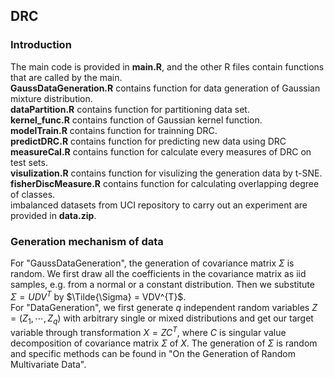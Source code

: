 
## DRC

### Introduction
The main code is provided in **main.R**, and the other R files contain functions that are called by the main.  
**GaussDataGeneration.R** contains function for data generation of Gaussian mixture distribution.  
**dataPartition.R** contains function for partitioning data set.  
**kernel_func.R** contains function of Gaussian kernel function.  
**modelTrain.R** contains function for trainning DRC.  
**predictDRC.R** contains function for predicting new data using DRC  
**measureCal.R** contains function for calculate every measures of DRC on test sets.  
**visulization.R** contains function for visulizing the generation data by t-SNE.  
**fisherDiscMeasure.R** contains function for calculating overlapping degree of classes.  
imbalanced datasets from UCI repository to carry out an experiment are provided in **data.zip**.

### Generation mechanism of data
For "GaussDataGeneration", the generation of covariance matrix $\Sigma$ is random. We first draw all the coefficients in the covariance matrix as iid samples, e.g. from a normal or a constant distribution. Then we substitute $\Sigma = UDV^{T}$ by $\Tilde{\Sigma} = VDV^{T}$.  
For "DataGeneration", we first generate $q$ independent random variables $Z = (Z_{1},\cdots,Z_{q})$ with arbitrary single or mixed distributions and get our target variable through transformation $X = ZC^{T}$, where $C$ is singular value decomposition of covariance matrix $\Sigma$ of $X$. The generation of $\Sigma$ is random and specific methods can be found in "On the Generation of Random Multivariate Data".